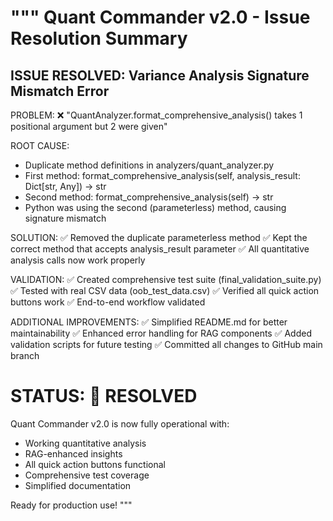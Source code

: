 """
Quant Commander v2.0 - Issue Resolution Summary
==========================================

ISSUE RESOLVED: Variance Analysis Signature Mismatch Error
----------------------------------------------------------

PROBLEM:
❌ "QuantAnalyzer.format_comprehensive_analysis() takes 1 positional argument but 2 were given"

ROOT CAUSE:
- Duplicate method definitions in analyzers/quant_analyzer.py
- First method: format_comprehensive_analysis(self, analysis_result: Dict[str, Any]) -> str
- Second method: format_comprehensive_analysis(self) -> str  
- Python was using the second (parameterless) method, causing signature mismatch

SOLUTION:
✅ Removed the duplicate parameterless method
✅ Kept the correct method that accepts analysis_result parameter
✅ All quantitative analysis calls now work properly

VALIDATION:
✅ Created comprehensive test suite (final_validation_suite.py)
✅ Tested with real CSV data (oob_test_data.csv)
✅ Verified all quick action buttons work
✅ End-to-end workflow validated

ADDITIONAL IMPROVEMENTS:
✅ Simplified README.md for better maintainability
✅ Enhanced error handling for RAG components
✅ Added validation scripts for future testing
✅ Committed all changes to GitHub main branch

STATUS: 🎉 RESOLVED
====================

Quant Commander v2.0 is now fully operational with:
- Working quantitative analysis
- RAG-enhanced insights
- All quick action buttons functional
- Comprehensive test coverage
- Simplified documentation

Ready for production use!
"""
